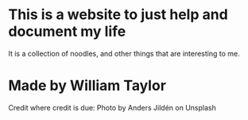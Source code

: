 # This is a website to just help and document my life
It is a collection of noodles, and other things that are interesting to me.
# Made by William Taylor
Credit where credit is due: 
Photo by Anders Jildén on Unsplash

